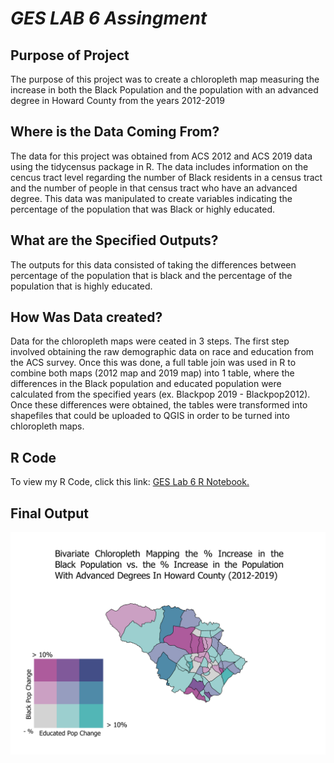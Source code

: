# *GES LAB 6 Assingment*

## Purpose of Project 
The purpose of this project was to create a chloropleth map measuring the increase in both the Black Population and the population with an advanced degree in Howard County from the years 2012-2019 

## Where is the Data Coming From? 
The data for this project was obtained from ACS 2012 and ACS 2019 data using the tidycensus package in R. The data includes information on the cencus tract level 
regarding the number of Black residents in a census tract and the number of people in that census tract who have an advanced degree. This data was manipulated to create 
variables indicating the percentage of the population that was Black or highly educated. 

## What are the Specified Outputs? 
The outputs for this data consisted of taking the differences between percentage of the population that is black and the percentage of the population that
is highly educated. 

## How Was Data created? 
Data for the chloropleth maps were ceated in 3 steps. The first step involved obtaining the raw demographic data on race and education from the ACS survey. Once this was done, a full table join was used in R to combine both maps (2012 map and 2019 map) into 1 table, where the differences in the Black population and educated population were calculated from the specified years (ex. Blackpop 2019 - Blackpop2012). Once these differences were obtained, the tables were transformed into shapefiles that could be uploaded to QGIS in order to be turned into chloropleth maps. 

## R Code 
To view my R Code, click this link: 
<a href="https://github.com/jjustin1/GESLAB6github.io/blob/main/R%20Notebook/GES%20LAB%206%20R%20notebook%20PDF.pdf" target="_blank">GES Lab 6 R Notebook.</a>


## Final Output 
<img src="Images/FinalChloroplethgithub.PNG" width="800">


